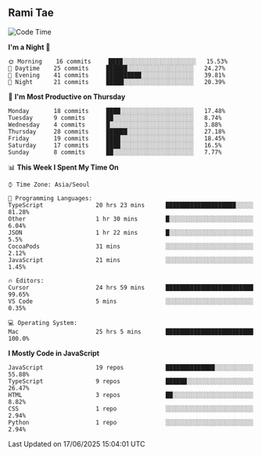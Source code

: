## Rami Tae

<!--START_SECTION:waka-->
![Code Time](http://img.shields.io/badge/Code%20Time-2%2C386%20hrs%2022%20mins-blue)

**I'm a Night 🦉** 

```text
🌞 Morning    16 commits     ████░░░░░░░░░░░░░░░░░░░░░   15.53% 
🌆 Daytime    25 commits     ██████░░░░░░░░░░░░░░░░░░░   24.27% 
🌃 Evening    41 commits     ██████████░░░░░░░░░░░░░░░   39.81% 
🌙 Night      21 commits     █████░░░░░░░░░░░░░░░░░░░░   20.39%

```
📅 **I'm Most Productive on Thursday** 

```text
Monday       18 commits     ████░░░░░░░░░░░░░░░░░░░░░   17.48% 
Tuesday      9 commits      ██░░░░░░░░░░░░░░░░░░░░░░░   8.74% 
Wednesday    4 commits      █░░░░░░░░░░░░░░░░░░░░░░░░   3.88% 
Thursday     28 commits     ██████░░░░░░░░░░░░░░░░░░░   27.18% 
Friday       19 commits     ████░░░░░░░░░░░░░░░░░░░░░   18.45% 
Saturday     17 commits     ████░░░░░░░░░░░░░░░░░░░░░   16.5% 
Sunday       8 commits      ██░░░░░░░░░░░░░░░░░░░░░░░   7.77%

```


📊 **This Week I Spent My Time On** 

```text
⌚︎ Time Zone: Asia/Seoul

💬 Programming Languages: 
TypeScript               20 hrs 23 mins      ████████████████████░░░░░   81.28% 
Other                    1 hr 30 mins        █░░░░░░░░░░░░░░░░░░░░░░░░   6.04% 
JSON                     1 hr 22 mins        █░░░░░░░░░░░░░░░░░░░░░░░░   5.5% 
CocoaPods                31 mins             ░░░░░░░░░░░░░░░░░░░░░░░░░   2.12% 
JavaScript               21 mins             ░░░░░░░░░░░░░░░░░░░░░░░░░   1.45%

🔥 Editors: 
Cursor                   24 hrs 59 mins      █████████████████████████   99.65% 
VS Code                  5 mins              ░░░░░░░░░░░░░░░░░░░░░░░░░   0.35%

💻 Operating System: 
Mac                      25 hrs 5 mins       █████████████████████████   100.0%

```

**I Mostly Code in JavaScript** 

```text
JavaScript               19 repos            ██████████████░░░░░░░░░░░   55.88% 
TypeScript               9 repos             ██████░░░░░░░░░░░░░░░░░░░   26.47% 
HTML                     3 repos             ██░░░░░░░░░░░░░░░░░░░░░░░   8.82% 
CSS                      1 repo              ░░░░░░░░░░░░░░░░░░░░░░░░░   2.94% 
Python                   1 repo              ░░░░░░░░░░░░░░░░░░░░░░░░░   2.94%

```



 Last Updated on 17/06/2025 15:04:01 UTC
<!--END_SECTION:waka-->
